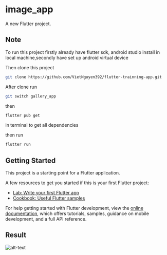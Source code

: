 # image_app

A new Flutter project.

## Note

To run this project firstly already have flutter sdk, android studio install in local machine,secondly have set up android virtual device

Then clone this project 

```bash
git clone https://github.com/VietNguyen392/flutter-trainning-app.git
```

After clone run 
```bash 
git switch gallery_app
```
then
```bash
flutter pub get
```
in terminal to get all dependencies

then run  
```bash
flutter run
```

## Getting Started

This project is a starting point for a Flutter application.

A few resources to get you started if this is your first Flutter project:

- [Lab: Write your first Flutter app](https://docs.flutter.dev/get-started/codelab)
- [Cookbook: Useful Flutter samples](https://docs.flutter.dev/cookbook)

For help getting started with Flutter development, view the
[online documentation](https://docs.flutter.dev/), which offers tutorials,
samples, guidance on mobile development, and a full API reference.

## Result

![alt-text](https://github.com/VietNguyen392/flutter-gallery-app/blob/master/2022-12-01%2010-52-23.gif)

